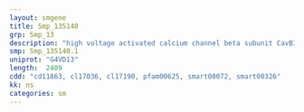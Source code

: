 ```yaml
---
layout: smgene
title: Smp_135140
grp: Smp_13
description: "high voltage activated calcium channel beta subunit CavB1"
smp: Smp_135140.1
uniprot: "G4VD13"
length:  2409
cdd: "cd11863, cl17036, cl17190, pfam00625, smart00072, smart00326"
kk: ns
categories: sm
---
```

